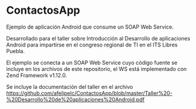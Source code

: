 ContactosApp
============

Ejemplo de aplicación Android que consume un SOAP Web Service.

Desarrollado para el taller sobre Introducción al Desarrollo de aplicaciones Android para impartirse en el congreso regional de TI en el ITS Libres Puebla.

El ejemplo se conecta a un SOAP Web Service cuyo código fuente se incluye en los archivos de este repositorio, el WS está implementado con Zend Framework v1.12.0.

Se incluye la documentación del taller en el archivo https://github.com/afelipelc/ContactosApp/blob/master/Taller%20-%20Desarrollo%20de%20aplicaciones%20Android.pdf
